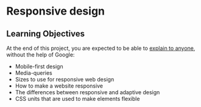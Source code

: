 # Responsive design

## Learning Objectives

At the end of this project, you are expected to be able to [explain to anyone](https://intranet.aluswe.com/rltoken/Kjxo6XLgeTLFxVgeGIxhQA), without the help of Google:

- Mobile-first design
- Media-queries
- Sizes to use for responsive web design
- How to make a website responsive
- The differences between responsive and adaptive design
- CSS units that are used to make elements flexible